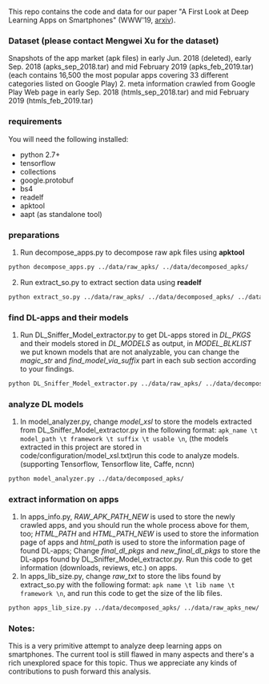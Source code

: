 This repo contains the code and data for our paper "A First Look at Deep Learning Apps on Smartphones" (WWW'19, [arxiv](https://arxiv.org/abs/1812.05448)).

### Dataset (please contact Mengwei Xu for the dataset)
Snapshots of the app market (apk files) in early Jun. 2018 (deleted), early Sep. 2018 (apks_sep_2018.tar) and mid February 2019 (apks_feb_2019.tar) (each contains 16,500 the most popular apps covering 33 different categories listed on Google Play)
2. meta information crawled from Google Play Web page in early Sep. 2018 (htmls_sep_2018.tar) and mid February 2019 (htmls_feb_2019.tar)

### requirements
You will need the following installed:
* python 2.7+
* tensorflow
* collections
* google.protobuf
* bs4
* readelf
* apktool
* aapt (as standalone tool)

### preparations
1. Run decompose_apps.py to decompose raw apk files using **apktool**
```sh
python decompose_apps.py ../data/raw_apks/ ../data/decomposed_apks/
```
2. Run extract_so.py to extract section data using **readelf**
```sh
python extract_so.py ../data/raw_apks/ ../data/decomposed_apks/ ../data/section_data/
```

### find DL-apps and their models
1. Run DL_Sniffer_Model_extractor.py to get DL-apps stored in *DL_PKGS* and their models stored in *DL_MODELS* as output,  in *MODEL_BLKLIST* we put known models that are not analyzable, you can change the *magic_str* and *find_model_via_suffix* part in each sub section according to your findings. 
```sh
python DL_Sniffer_Model_extractor.py ../data/raw_apks/ ../data/decomposed_apks/ ../data/section_data/
```

### analyze DL models
1. In model_analyzer.py, change *model_xsl* to store the models extracted from DL_Sniffer_Model_extractor.py in the following format:
`apk_name \t model_path \t framework \t suffix \t usable \n`, (the models extracted in this project are stored in code/configuration/model_xsl.txt)run this code to analyze models. (supporting Tensorflow, Tensorflow lite, Caffe, ncnn)
```sh
python model_analyzer.py ../data/decomposed_apks/
```

### extract information on apps
1. In apps_info.py, *RAW_APK_PATH_NEW* is used to store the newly crawled apps, and you should run the whole process above for them, too; *HTML_PATH* and *HTML_PATH_NEW* is used to store the information page of apps and *html_path* is used to store the information page of found DL-apps; Change *final_dl_pkgs* and *new_final_dl_pkgs* to store the DL-apps found by DL_Sniffer_Model_extractor.py. Run this code to get information (downloads, reviews, etc.) on apps.
2. In apps_lib_size.py, change *raw_txt* to store the libs found by extract_so.py with the following format: `apk name \t lib name \t framework \n`, and run this code to get the size of the lib files.
```sh
python apps_lib_size.py ../data/decomposed_apks/ ../data/raw_apks_new/
```

### Notes:
This is a very primitive attempt to analyze deep learning apps on smartphones. The current tool is still flawed in many aspects and there's a rich unexplored space for this topic. Thus we appreciate any kinds of contributions to push forward this analysis.
